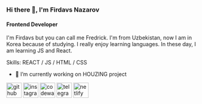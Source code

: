 ### Hi there 👋, I'm Firdavs Nazarov
#### Frontend Developer


I'm Firdavs but you can call me Fredrick. I'm from Uzbekistan, now I am in Korea because of studying. I really enjoy learning languages. In these day, I am learning JS and React.


Skills:  REACT / JS / HTML / CSS

- 🔭 I’m currently working on HOUZING project 


[<img src='https://cdn.jsdelivr.net/npm/simple-icons@3.0.1/icons/github.svg' alt='github' height='40'>](https://github.com/https://github.com/Firdavs0108)  [<img src='https://cdn.jsdelivr.net/npm/simple-icons@3.0.1/icons/instagram.svg' alt='instagram' height='40'>](https://www.instagram.com/fmn_555/)  [<img src='https://cdn.jsdelivr.net/npm/simple-icons@3.0.1/icons/codewars.svg' alt='codewars' height='40'>](https://www.codewars.com/users/FirdavsBek)  [<img src='https://cdn.jsdelivr.net/npm/simple-icons@3.0.1/icons/telegram.svg' alt='telegram' height='40'>](fredrick_6201)  [<img src='https://cdn.jsdelivr.net/npm/simple-icons@3.0.1/icons/netlify.svg' alt='netlify' height='40'>](https://app.netlify.com/teams/fredrickuzb55/overview?_ga=2.56568811.1306008853.1682345480-1601188537.1675504668)  





